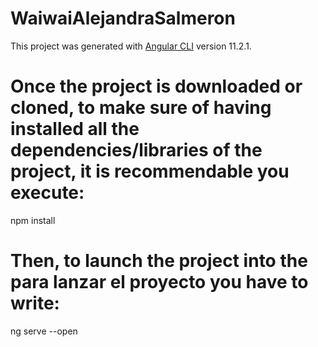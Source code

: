 # WaiwaiAlejandraSalmeron
This project was generated with [Angular CLI](https://github.com/angular/angular-cli) version 11.2.1.

# Once the project is downloaded or cloned, to make sure of having installed all the dependencies/libraries of the project, it is recommendable you execute: 
npm install

# Then, to launch the project into the para lanzar el proyecto you have to write:
ng serve --open

